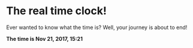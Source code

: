 # The real time clock!

Ever wanted to know what the time is? Well, your journey is about to end!

**The time is Nov 21, 2017, 15:21**